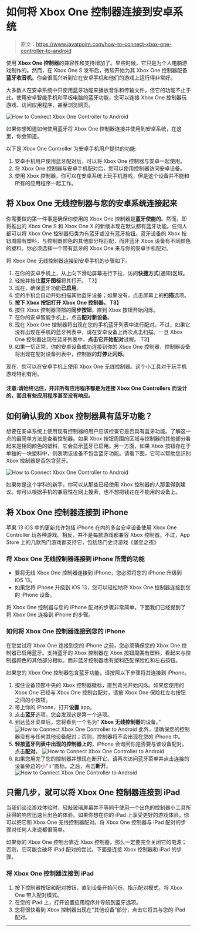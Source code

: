 # 如何将 Xbox One 控制器连接到安卓系统

> 原文：<https://www.javatpoint.com/how-to-connect-xbox-one-controller-to-android>

使用 **Xbox One 控制器**的兼容性和支持增加了。早些时候，它只是为个人电脑游戏制作的。然而，在 Xbox One S 发布后，微软开始为其 Xbox One 控制器配备**蓝牙收音机**。你会很高兴听到它在安卓手机和他们的游戏上运行得非常好。

大多数人在安卓系统中只使用蓝牙功能来播放音乐和传输文件，但它的功能不止于此。使用安卓智能手机和平板电脑的蓝牙功能，您可以连接 Xbox One 控制器玩游戏、访问应用程序，甚至浏览网页。

![How to Connect Xbox One Controller to Android](img/f8e120a196fd03cc1d47abfaad4663a0.png)

如果你想知道如何使用蓝牙将 Xbox One 控制器连接并使用到安卓系统，在这里，你会知道。

以下是 Xbox One Controller 为安卓手机用户提供的功能:

1.  安卓手机用户使用蓝牙配对后，可以将 Xbox One 控制器与安卓一起使用。
2.  将 Xbox One 控制器与安卓手机配对后，您可以使用控制器访问安卓设备。
3.  使用 Xbox 控制器，你可以在安卓系统上玩手机游戏，但是这个设备并不能和所有的应用程序一起工作。

## 将 Xbox One 无线控制器与您的安卓系统连接起来

你需要做的第一件事是确保你使用的 Xbox One 控制器是**蓝牙使能的**。然而，即将推出的 Xbox One S 和 Xbox One X 的新版本现在默认都有蓝牙功能。任何人都可以将 Xbox One 控制器归类为有蓝牙或没有蓝牙按钮。蓝牙设备的 Xbox 按钮周围有塑料，与控制器颜色的其他部分相匹配，而非蓝牙 Xbox 设备有不同颜色的塑料。你必须选择一个带有蓝牙的 Xbox One 来与你的安卓手机配对。

将 Xbox One 无线控制器连接到安卓手机的步骤如下。

1.  在你的安卓手机上，从上向下滑动屏幕进行下拉，访问**快捷方式**(通知)区域。
2.  轻按并按住**蓝牙图标**将其打开。
    T3】
3.  现在，确保蓝牙功能**已启用**。
4.  您的手机会自动开始扫描其他蓝牙设备；如果没有，点击屏幕上的**扫描**选项。
5.  **按下 Xbox 按钮打开 Xbox One 控制器。
    T3】**
6.  按住 Xbox 控制器顶部的**同步按钮**，直到 Xbox 按钮开始闪烁。
7.  在你的安卓智能手机上，点击**配对新设备**。
8.  现在 Xbox One 控制器将出现在您的手机蓝牙列表中进行配对。不过，如果它没有出现在手机的蓝牙列表中，请在安卓设备上再次点击扫描。一旦 Xbox One 控制器出现在蓝牙列表中，**点击它开始配对**过程。
    T3】
9.  如果一切正常，你的安卓设备成功连接到你的 Xbox One 控制器，控制器设备将出现在配对设备列表中，控制器的**灯停止闪烁**。

现在，您可以在安卓手机上使用 Xbox One 无线控制器。这个小工具对于玩手机游戏特别有用。

#### 注意:请始终记住，并非所有应用程序都是为连接 Xbox One Controllers 而设计的，而且有些应用程序甚至没有响应。

## 如何确认我的 Xbox 控制器具有蓝牙功能？

想要在安卓系统上使用现有控制器的用户应该检查它是否具有蓝牙功能。了解这一点的最简单方法是查看控制器。如果 Xbox 按钮周围的区域与控制器的其他部分看起来是相同颜色的塑料，它会显示蓝牙已启用。另一方面，如果 Xbox 按钮存在于单独的一块塑料中，则表明该设备不包含蓝牙功能。请看下图，它可以帮助您识别 Xbox 控制器是否包含蓝牙。

![How to Connect Xbox One Controller to Android](img/86081af1a8452b2093a3d45e9725b48f.png)

如果你是这个学科的新手，你可以从那些已经使用 Xbox 控制器的人那里得到建议。你可以根据手机的兼容性在网上搜索，也不想把钱花在不能用的设备上。

## 将 Xbox One 控制器连接到 iPhone

苹果 13 iOS 中的更新允许包括 iPhone 在内的多台安卓设备使用 Xbox One Controller 玩各种游戏。相反，并不是每款游戏都兼容 Xbox 控制器。不过，App Store 上的几款热门游戏都支持它，包括热门史诗游戏《堡垒之夜》

### 将 Xbox One 无线控制器连接到 iPhone 所需的功能

*   要将无线 Xbox One 控制器连接到 iPhone，您必须将您的 iPhone 升级到 iOS 13。
*   如果您将 iPhone 升级到 iOS 13，您可以轻松地将 Xbox One 控制器连接到您的 iPhone 设备。

将 Xbox One 控制器与您的 iPhone 配对的步骤非常简单。下面我们已经提到了将 Xbox One 连接到 iPhone 的步骤。

### 如何将 Xbox One 控制器连接到您的 iPhone

在您尝试将 Xbox One 连接到您的 iPhone 之前，您必须确保您的 Xbox One 控制器已启用蓝牙。支持蓝牙的 Xbox 控制器在 Xbox 按钮周围有塑料，看起来与控制器颜色的其他部分相似。而非蓝牙控制器也有塑料匹配保险杠和左右按钮。

如果您的 Xbox One 控制器包含蓝牙功能，请按照以下步骤将其连接到 iPhone。

1.  按住设备顶部中央的 Xbox 控制器徽标，直到背光开始闪烁。如果您使用的 Xbox One 已经与 Xbox One 控制台配对，请按 Xbox One 保险杠左右按钮之间的小按钮。
2.  带上你的 iPhone，打开**设置** app。
3.  点击**蓝牙**选项，您会发现这是第一个选项。
4.  到达蓝牙菜单后，您将看到一个名为“ **Xbox 无线控制器**的设备。”
    ![How to Connect Xbox One Controller to Android](img/0bcbf4fa16a2e83f2413bbee5e10a47a.png)
    此外，请确保您的控制器没有与任何其他设备配对；否则，控制器将不会出现在您的 iPhone 中。
5.  **轻按蓝牙列表中出现的控制器上的**，iPhone 会询问你是否要与该设备配对。点击**配对**。
    ![How to Connect Xbox One Controller to Android](img/503fb7afbb12e74ce8246b8226aad142.png)
6.  如果您用完了您的控制器并想现在断开它，请再次访问蓝牙菜单并点击连接的设备旁边的小“ **i** ”图标。之后，点击**断开**。
    ![How to Connect Xbox One Controller to Android](img/d6ac708ab1f3a6dcc23e82221f59859c.png)

## 只需几步，就可以将 Xbox One 控制器连接到 iPad

当我们谈论游戏体验时，轻敲玻璃屏幕并不等同于使用一个出色的控制器小工具所获得的响应迅速且出色的体验。如果你想在你的 iPad 上享受更好的游戏体验，你可以把它和 Xbox One 无线控制器配对。将 Xbox One 控制器与 iPad 配对的步骤对任何人来说都很简单。

如果你的 Xbox One 控制台靠近 Xbox 控制器，那么一定要完全关闭它的电源；否则，它可能会破坏 iPad 配对的尝试。下面是连接 Xbox 控制器和 iPad 的步骤。

### 将 Xbox One 控制器连接到 iPad

1.  按下控制器按钮和配对按钮，直到设备开始闪烁，指示配对模式，将 Xbox One 带入配对模式。
2.  在您的 iPad 上，打开设置应用程序并导航到蓝牙选项。
3.  您将很快看到 Xbox 控制器出现在“其他设备”部分，点击它将其与您的 iPad 配对。

* * *